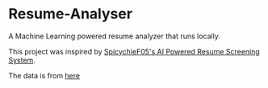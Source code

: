 # Resume-Analyser

A Machine Learning powered resume analyzer that runs locally.

This project was inspired by [SpicychieF05's AI Powered Resume Screening System](https://github.com/SpicychieF05/Ai-Resume-Screening-System).

The data is from [here](https://www.kaggle.com/datasets/gauravduttakiit/resume-dataset?select=UpdatedResumeDataSet.csv)

